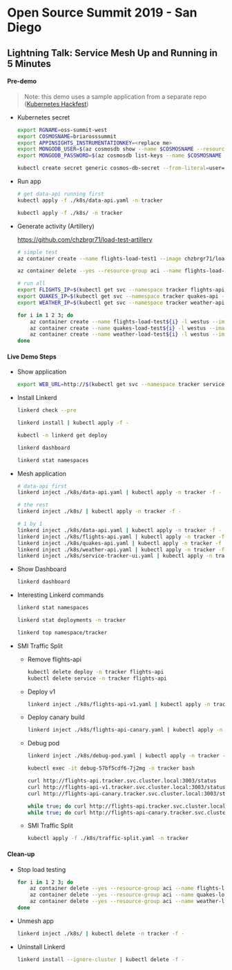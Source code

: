 # Open Source Summit 2019 - San Diego

## Lightning Talk: Service Mesh Up and Running in 5 Minutes

#### Pre-demo

> Note: this demo uses a sample application from a separate repo ([Kubernetes Hackfest](https://github.com/Azure/kubernetes-hackfest))

* Kubernetes secret

    ```bash
    export RGNAME=oss-summit-west
    export COSMOSNAME=briarosssummit
    export APPINSIGHTS_INSTRUMENTATIONKEY=<replace me>
    export MONGODB_USER=$(az cosmosdb show --name $COSMOSNAME --resource-group $RGNAME --query "name" -o tsv)
    export MONGODB_PASSWORD=$(az cosmosdb list-keys --name $COSMOSNAME --resource-group $RGNAME --query "primaryMasterKey" -o tsv)

    kubectl create secret generic cosmos-db-secret --from-literal=user=$MONGODB_USER --from-literal=pwd=$MONGODB_PASSWORD --from-literal=appinsights=$APPINSIGHTS_INSTRUMENTATIONKEY -n tracker
    ```

* Run app

    ```bash
    # get data-api running first
    kubectl apply -f ./k8s/data-api.yaml -n tracker

    kubectl apply -f ./k8s/ -n tracker
    ```

* Generate activity (Artillery)

    https://github.com/chzbrgr71/load-test-artillery 

    ```bash
    # simple test
    az container create --name flights-load-test1 --image chzbrgr71/loadtest:v2.0 --resource-group aci -o tsv --cpu 1 --memory 1 --environment-variables load_duration=-1 load_rate=5 load_url=104.40.29.56:3003/latest

    az container delete --yes --resource-group aci --name flights-load-test1

    # run all
    export FLIGHTS_IP=$(kubectl get svc --namespace tracker flights-api -o jsonpath='{.status.loadBalancer.ingress[0].ip}') && echo $FLIGHTS_IP
    export QUAKES_IP=$(kubectl get svc --namespace tracker quakes-api -o jsonpath='{.status.loadBalancer.ingress[0].ip}') && echo $QUAKES_IP
    export WEATHER_IP=$(kubectl get svc --namespace tracker weather-api -o jsonpath='{.status.loadBalancer.ingress[0].ip}') && echo $WEATHER_IP

    for i in 1 2 3; do
        az container create --name flights-load-test${i} -l westus --image chzbrgr71/loadtest:v2.0 --resource-group aci -o tsv --cpu 1 --memory 1 --environment-variables load_duration=-1 load_rate=2 load_url=$FLIGHTS_IP:3003/latest
        az container create --name quakes-load-test${i} -l westus --image chzbrgr71/loadtest:v2.0 --resource-group aci -o tsv --cpu 1 --memory 1 --environment-variables load_duration=-1 load_rate=2 load_url=$QUAKES_IP:3012/latest
        az container create --name weather-load-test${i} -l westus --image chzbrgr71/loadtest:v2.0 --resource-group aci -o tsv --cpu 1 --memory 1 --environment-variables load_duration=-1 load_rate=2 load_url=$WEATHER_IP:3015/latest
    done
    ```


#### Live Demo Steps

* Show application

    ```bash
    export WEB_URL=http://$(kubectl get svc --namespace tracker service-tracker-ui -o jsonpath='{.status.loadBalancer.ingress[0].ip}'):8080 && echo $WEB_URL
    ```

* Install Linkerd

    ```bash
    linkerd check --pre

    linkerd install | kubectl apply -f -

    kubectl -n linkerd get deploy

    linkerd dashboard

    linkerd stat namespaces
    ```

* Mesh application

    ```bash
    # data-api first
    linkerd inject ./k8s/data-api.yaml | kubectl apply -n tracker -f -

    # the rest
    linkerd inject ./k8s/ | kubectl apply -n tracker -f -

    # 1 by 1
    linkerd inject ./k8s/data-api.yaml | kubectl apply -n tracker -f -
    linkerd inject ./k8s/flights-api.yaml | kubectl apply -n tracker -f -
    linkerd inject ./k8s/quakes-api.yaml | kubectl apply -n tracker -f -
    linkerd inject ./k8s/weather-api.yaml | kubectl apply -n tracker -f -
    linkerd inject ./k8s/service-tracker-ui.yaml | kubectl apply -n tracker -f -
    ```

* Show Dashboard

    ```bash
    linkerd dashboard
    ```

* Interesting Linkerd commands

    ```bash
    linkerd stat namespaces

    linkerd stat deployments -n tracker

    linkerd top namespace/tracker
    ```

* SMI Traffic Split

    * Remove flights-api

        ```bash
        kubectl delete deploy -n tracker flights-api
        kubectl delete service -n tracker flights-api
        ```
    * Deploy v1

        ```bash
        linkerd inject ./k8s/flights-api-v1.yaml | kubectl apply -n tracker -f -
        ```

    * Deploy canary build
    
        ```bash
        linkerd inject ./k8s/flights-api-canary.yaml | kubectl apply -n tracker -f -
        ```

    * Debug pod

        ```bash
        linkerd inject ./k8s/debug-pod.yaml | kubectl apply -n tracker -f -

        kubectl exec -it debug-57bf5cdf6-7j2mg -n tracker bash

        curl http://flights-api.tracker.svc.cluster.local:3003/status
        curl http://flights-api-v1.tracker.svc.cluster.local:3003/status
        curl http://flights-api-canary.tracker.svc.cluster.local:3003/status

        while true; do curl http://flights-api.tracker.svc.cluster.local:3003/status; sleep 1; done
        while true; do curl http://flights-api-canary.tracker.svc.cluster.local:3003/status; sleep 1; done
        ```

    * SMI Traffic Split

        ```bash
        kubectl apply -f ./k8s/traffic-split.yaml -n tracker
        ```

#### Clean-up

* Stop load testing

    ```bash
    for i in 1 2 3; do
        az container delete --yes --resource-group aci --name flights-load-test${i}
        az container delete --yes --resource-group aci --name quakes-load-test${i}
        az container delete --yes --resource-group aci --name weather-load-test${i}
    done
    ```

* Unmesh app

    ```bash
    linkerd inject ./k8s/ | kubectl delete -n tracker -f -
    ```

* Uninstall Linkerd

    ```bash
    linkerd install --ignore-cluster | kubectl delete -f -
    ```